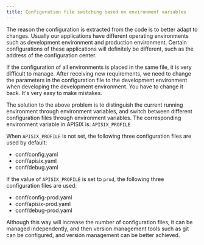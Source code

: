 ```yaml
---
title: Configuration file switching based on environment variables
---
```


<!--
#
# Licensed to the Apache Software Foundation (ASF) under one or more
# contributor license agreements.  See the NOTICE file distributed with
# this work for additional information regarding copyright ownership.
# The ASF licenses this file to You under the Apache License, Version 2.0
# (the "License"); you may not use this file except in compliance with
# the License.  You may obtain a copy of the License at
#
#     http://www.apache.org/licenses/LICENSE-2.0
#
# Unless required by applicable law or agreed to in writing, software
# distributed under the License is distributed on an "AS IS" BASIS,
# WITHOUT WARRANTIES OR CONDITIONS OF ANY KIND, either express or implied.
# See the License for the specific language governing permissions and
# limitations under the License.
#
-->

The reason the configuration is extracted from the code is to better adapt to changes. Usually our applications have different
operating environments such as development environment and production environment. Certain configurations of these applications
will definitely be different, such as the address of the configuration center.

If the configuration of all environments is placed in the same file, it is very difficult to manage. After receiving new
requirements, we need to change the parameters in the configuration file to the development environment when developing the
development environment. You have to change it back. It's very easy to make mistakes.

The solution to the above problem is to distinguish the current running environment through environment variables, and switch
between different configuration files through environment variables. The corresponding environment variable in APISIX is: `APISIX_PROFILE`

When `APISIX_PROFILE` is not set, the following three configuration files are used by default:

* conf/config.yaml
* conf/apisix.yaml
* conf/debug.yaml

If the value of `APISIX_PROFILE` is set to `prod`, the following three configuration files are used:

* conf/config-prod.yaml
* conf/apisix-prod.yaml
* conf/debug-prod.yaml

Although this way will increase the number of configuration files, it can be managed independently, and then version management
tools such as git can be configured, and version management can be better achieved.
